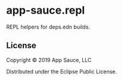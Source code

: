 # app-sauce.repl

REPL helpers for deps.edn builds.


## License

Copyright © 2019 App Sauce, LLC

Distributed under the Eclipse Public License.
